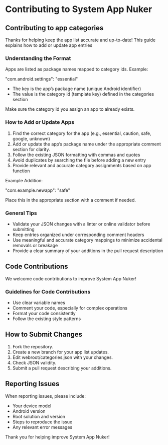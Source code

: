 # Contributing to System App Nuker

## Contributing to app categories

Thanks for helping keep the app list accurate and up-to-date! This guide explains how to add or update app entries

### Understanding the Format

Apps are listed as package names mapped to category ids. Example:

"com.android.settings": "essential"

- The key is the app’s package name (unique Android identifier)
- The value is the category id (template key) defined in the categories section

Make sure the category id you assign an app to already exists.

### How to Add or Update Apps

1. Find the correct category for the app (e.g., essential, caution, safe, google, unknown)
2. Add or update the app’s package name under the appropriate comment section for clarity.
3. Follow the existing JSON formatting with commas and quotes
4. Avoid duplicates by searching the file before adding a new entry
5. Provide relevant and accurate category assignments based on app function

Example Addition:

"com.example.newapp": "safe"

Place this in the appropriate section with a comment if needed.

### General Tips

- Validate your JSON changes with a linter or online validator before submitting
- Keep entries organized under corresponding comment headers
- Use meaningful and accurate category mappings to minimize accidental removals or breakage
- Provide a clear summary of your additions in the pull request description


## Code Contributions
We welcome code contributions to improve System App Nuker!

### Guidelines for Code Contributions
- Use clear variable names
- Comment your code, especially for complex operations
- Format your code consistently
- Follow the existing style patterns

## How to Submit Changes

1. Fork the repository.
2. Create a new branch for your app list updates.
3. Edit webroot/categories.json with your changes.
4. Check JSON validity.
5. Submit a pull request describing your additions.

## Reporting Issues
When reporting issues, please include:
- Your device model
- Android version
- Root solution and version
- Steps to reproduce the issue
- Any relevant error messages

Thank you for helping improve System App Nuker!
